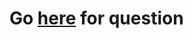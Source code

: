 # Go [here](https://world4tech.com/tcs-codevita-2019-first-pre-qualifier-round-question-5-glass-piece/) for question
